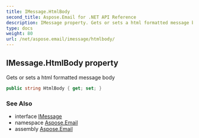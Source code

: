 ```yaml
---
title: IMessage.HtmlBody
second_title: Aspose.Email for .NET API Reference
description: IMessage property. Gets or sets a html formatted message body
type: docs
weight: 80
url: /net/aspose.email/imessage/htmlbody/
---
```

## IMessage.HtmlBody property

Gets or sets a html formatted message body

```csharp
public string HtmlBody { get; set; }
```

### See Also

* interface [IMessage](../)
* namespace [Aspose.Email](../../imessage/)
* assembly [Aspose.Email](../../../)


